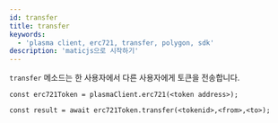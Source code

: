 ```yaml
---
id: transfer
title: transfer
keywords:
  - 'plasma client, erc721, transfer, polygon, sdk'
description: 'maticjs으로 시작하기'
---
```


`transfer` 메소드는 한 사용자에서 다른 사용자에게 토큰을 전송합니다.

```
const erc721Token = plasmaClient.erc721(<token address>);

const result = await erc721Token.transfer(<tokenid>,<from>,<to>);

```
